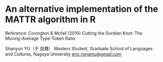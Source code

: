 # An alternative implementation of the MATTR algorithm in R

Reference: Covington & Mcfall (2010) Cutting the Gordian Knot: The Moving-Average Type-Token Ratio

Shaoyun YU（于 劭贇） Masters Student, Graduate School of Languages and Cultures, Nagoya University
eric.rongmu@gmail.com
